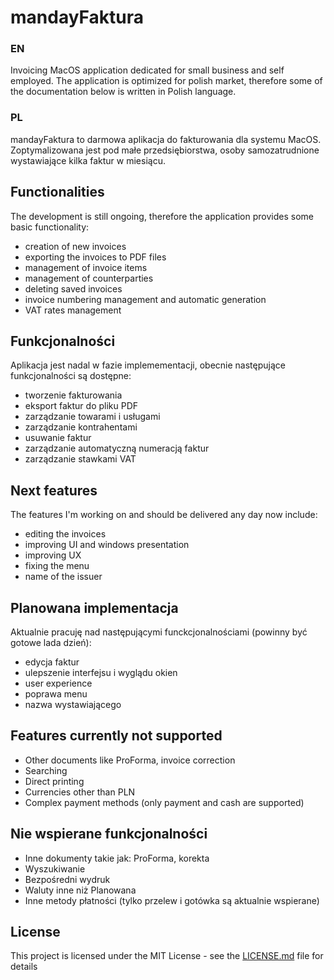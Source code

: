 # mandayFaktura
### EN
Invoicing MacOS application dedicated for small business and self employed.
The application is optimized for polish market, therefore some of the documentation below is written in Polish language.

### PL
mandayFaktura to darmowa aplikacja do fakturowania dla systemu MacOS.
Zoptymalizowana jest pod małe przedsiębiorstwa, osoby samozatrudnione wystawiające kilka faktur w miesiącu.

## Functionalities
The development is still ongoing, therefore the application provides some basic functionality:
- creation of new invoices
- exporting the invoices to PDF files
- management of invoice items
- management of counterparties
- deleting saved invoices
- invoice numbering management and automatic generation
- VAT rates management

## Funkcjonalności
Aplikacja jest nadal w fazie implemementacji, obecnie następujące funkcjonalności są dostępne:
- tworzenie fakturowania
- eksport faktur do pliku PDF
- zarządzanie towarami i usługami
- zarządzanie kontrahentami
- usuwanie faktur
- zarządzanie automatyczną numeracją faktur
- zarządzanie stawkami VAT

## Next features
The features I'm working on and should be delivered any day now include:
- editing the invoices
- improving UI and windows presentation
- improving UX
- fixing the menu
- name of the issuer

## Planowana implementacja
Aktualnie pracuję nad następującymi funckcjonalnościami (powinny być gotowe lada dzień):
- edycja faktur
- ulepszenie interfejsu i wyglądu okien
- user experience
- poprawa menu
- nazwa wystawiającego

## Features currently not supported
- Other documents like ProForma, invoice correction
- Searching
- Direct printing
- Currencies other than PLN
- Complex payment methods (only payment and cash are supported)

## Nie wspierane funkcjonalności
- Inne dokumenty takie jak: ProForma, korekta
- Wyszukiwanie
- Bezpośredni wydruk
- Waluty inne niż Planowana
- Inne metody płatności (tylko przelew i gotówka są aktualnie wspierane)


## License

This project is licensed under the MIT License - see the [LICENSE.md](LICENSE.md) file for details
